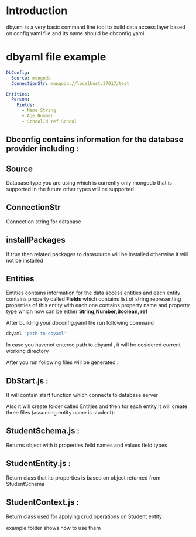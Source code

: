 # Introduction

dbyaml is a very basic command line tool to build data access layer based on config yaml file and its name should be dbconfig.yaml.

# dbyaml file example

```yaml
DbConfig:
  Source: mongodb
  ConnectionStr: mongodb://localhost:27017/test

Entities:
  Person:
    Fields:
      - Name String
      - Age Number
      - SchoolId ref School
```

## **Dbconfig** contains information for the database provider including :

## Source 
Database type you are using which is currently only mongodb that is supported in the future other types will be supported
## ConnectionStr 
Connection string for database

## installPackages
If true then related packages to datasource will be installed otherwise it will not be installed

## Entities
Entities contains information for the data access entities and each entity contains property called **Fields** which contains list of string representing properties of this entity with each one contains property name and property type which now can be either **String,Number,Boolean, ref**

After building your dbconfig.yaml file run following command 

```node.js
dbyaml 'path-to-dbyaml'
```

In case you havenot entered path to dbyaml , it will be cosidered current working directory

After you run following files will be generated : 

## DbStart.js : 
It will contain start function which connects to database server

Also it will create folder called Entities and then for each entity it will create three files (assuming entity name is student):

## StudentSchema.js :
Returns object with it properties feild names and values field types
## StudentEntity.js :
Return class that its properties is based on object returned from StudentSchema
## StudentContext.js :
Return class used for applying crud operations on Student entity


example folder shows how to use them

